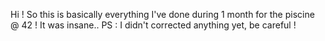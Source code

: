 Hi ! So this is basically everything I've done during 1 month for the piscine @ 42 ! It was insane..
PS : I didn't corrected anything yet, be careful !
